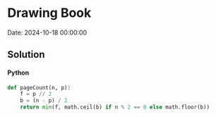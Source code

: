# Drawing Book

Date: 2024-10-18 00:00:00

## Solution

#### Python
```python
def pageCount(n, p):
    f = p // 2
    b = (n - p) / 2
    return min(f, math.ceil(b) if n % 2 == 0 else math.floor(b))
 ```